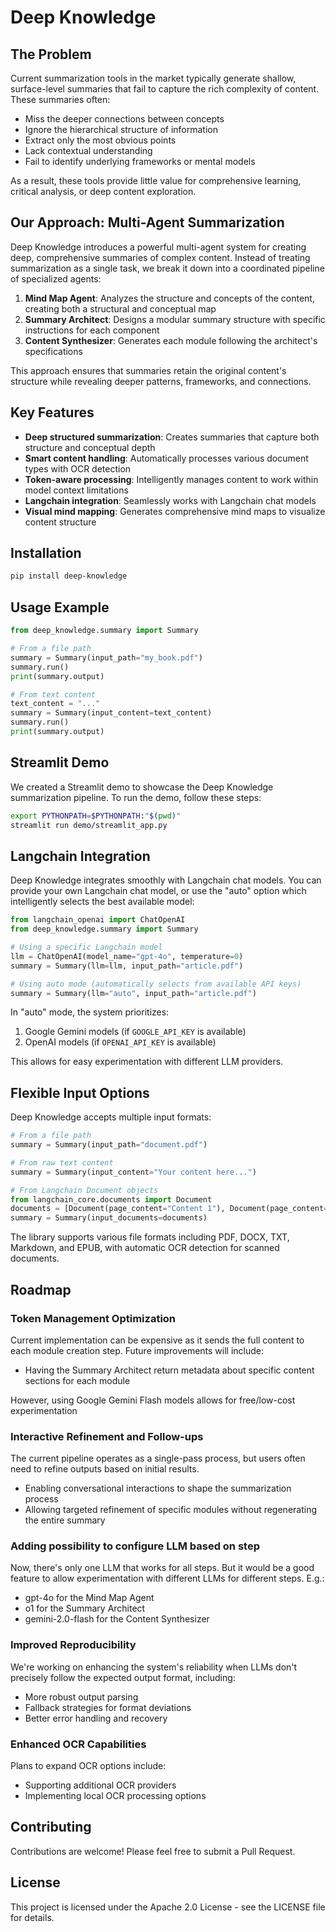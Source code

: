 # Deep Knowledge

## The Problem

Current summarization tools in the market typically generate shallow, surface-level summaries that fail to capture the rich complexity of content. These summaries often:

- Miss the deeper connections between concepts
- Ignore the hierarchical structure of information
- Extract only the most obvious points
- Lack contextual understanding
- Fail to identify underlying frameworks or mental models

As a result, these tools provide little value for comprehensive learning, critical analysis, or deep content exploration.

## Our Approach: Multi-Agent Summarization

Deep Knowledge introduces a powerful multi-agent system for creating deep, comprehensive summaries of complex content. Instead of treating summarization as a single task, we break it down into a coordinated pipeline of specialized agents:

1. **Mind Map Agent**: Analyzes the structure and concepts of the content, creating both a structural and conceptual map
2. **Summary Architect**: Designs a modular summary structure with specific instructions for each component
3. **Content Synthesizer**: Generates each module following the architect's specifications

This approach ensures that summaries retain the original content's structure while revealing deeper patterns, frameworks, and connections.

## Key Features

- **Deep structured summarization**: Creates summaries that capture both structure and conceptual depth
- **Smart content handling**: Automatically processes various document types with OCR detection
- **Token-aware processing**: Intelligently manages content to work within model context limitations
- **Langchain integration**: Seamlessly works with Langchain chat models
- **Visual mind mapping**: Generates comprehensive mind maps to visualize content structure

## Installation

```bash
pip install deep-knowledge
```

## Usage Example

```python
from deep_knowledge.summary import Summary

# From a file path
summary = Summary(input_path="my_book.pdf")
summary.run()
print(summary.output)

# From text content
text_content = "..."
summary = Summary(input_content=text_content)
summary.run()
print(summary.output)
```

## Streamlit Demo
We created a Streamlit demo to showcase the Deep Knowledge summarization pipeline. To run the demo, follow these steps:

```bash
export PYTHONPATH=$PYTHONPATH:"$(pwd)"
streamlit run demo/streamlit_app.py
```

## Langchain Integration

Deep Knowledge integrates smoothly with Langchain chat models. You can provide your own Langchain chat model, or use the "auto" option which intelligently selects the best available model:

```python
from langchain_openai import ChatOpenAI
from deep_knowledge.summary import Summary

# Using a specific Langchain model
llm = ChatOpenAI(model_name="gpt-4o", temperature=0)
summary = Summary(llm=llm, input_path="article.pdf")

# Using auto mode (automatically selects from available API keys)
summary = Summary(llm="auto", input_path="article.pdf")
```

In "auto" mode, the system prioritizes:
1. Google Gemini models (if `GOOGLE_API_KEY` is available)
2. OpenAI models (if `OPENAI_API_KEY` is available)

This allows for easy experimentation with different LLM providers.

## Flexible Input Options

Deep Knowledge accepts multiple input formats:

```python
# From a file path
summary = Summary(input_path="document.pdf")

# From raw text content
summary = Summary(input_content="Your content here...")

# From Langchain Document objects
from langchain_core.documents import Document
documents = [Document(page_content="Content 1"), Document(page_content="Content 2")]
summary = Summary(input_documents=documents)
```

The library supports various file formats including PDF, DOCX, TXT, Markdown, and EPUB, with automatic OCR detection for scanned documents.

## Roadmap

### Token Management Optimization
Current implementation can be expensive as it sends the full content to each module creation step. Future improvements will include:
- Having the Summary Architect return metadata about specific content sections for each module

However, using Google Gemini Flash models allows for free/low-cost experimentation

### Interactive Refinement and Follow-ups
The current pipeline operates as a single-pass process, but users often need to refine outputs based on initial results.
- Enabling conversational interactions to shape the summarization process
- Allowing targeted refinement of specific modules without regenerating the entire summary

### Adding possibility to configure LLM based on step
Now, there's only one LLM that works for all steps.
But it would be a good feature to allow experimentation with different LLMs for different steps. E.g.:
- gpt-4o for the Mind Map Agent
- o1 for the Summary Architect
- gemini-2.0-flash for the Content Synthesizer

### Improved Reproducibility
We're working on enhancing the system's reliability when LLMs don't precisely follow the expected output format, including:
- More robust output parsing
- Fallback strategies for format deviations
- Better error handling and recovery

### Enhanced OCR Capabilities
Plans to expand OCR options include:
- Supporting additional OCR providers
- Implementing local OCR processing options

## Contributing

Contributions are welcome! Please feel free to submit a Pull Request.

## License

This project is licensed under the Apache 2.0 License - see the LICENSE file for details.
